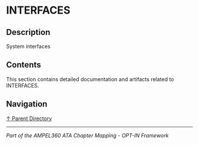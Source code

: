 # INTERFACES

## Description

System interfaces

## Contents

This section contains detailed documentation and artifacts related to INTERFACES.

## Navigation

[↑ Parent Directory](../README.md)

---

*Part of the AMPEL360 ATA Chapter Mapping - OPT-IN Framework*
